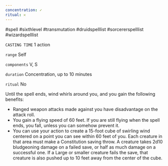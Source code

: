 ```yaml
---
concentration: ✓
ritual: 𐄂
---
```

#spell #sixthlevel #transmutation #druidspelllist #sorcererspelllist #wizardspelllist

`CASTING TIME`
1 action

`range`
Self

`components`
V, S

`duration`
Concentration, up to 10 minutes

`ritual`
No

Until the spell ends, wind whirls around you, and you gain the following benefits:

- Ranged weapon attacks made against you have disadvantage on the attack roll.
- You gain a flying speed of 60 feet. If you are still flying when the spell ends, you fall, unless you can somehow prevent it.
- You can use your action to create a 15-foot cube of swirling wind centered on a point you can see within 60 feet of you. Each creature in that area must make a Constitution saving throw. A creature takes 2d10 bludgeoning damage on a failed save, or half as much damage on a successful one. If a Large or smaller creature fails the save, that creature is also pushed up to 10 feet away from the center of the cube.